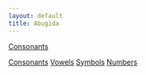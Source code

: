 ```yaml
---
layout: default
title: Abugida
---
```

[Consonants](consonants.md)

<a href='consonants.md' class='button'>Consonants</a>
<a href='vowels.md' class='button'>Vowels</a>
<a href='symbols.md' class='button'>Symbols</a>
<a href='numbers.md' class='button'>Numbers</a>
